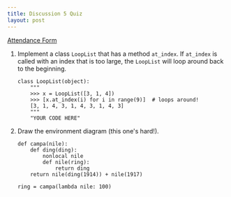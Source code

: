 ```yaml
---
title: Discussion 5 Quiz
layout: post
---
```


[Attendance Form](http://goo.gl/forms/fTH71IvqJj)

1. Implement a class `LoopList` that has a method `at_index`. If `at_index` is
called with an index that is too large, the `LoopList` will loop around back
to the beginning.

    ```python3
    class LoopList(object):
        """
        >>> x = LoopList([3, 1, 4])
        >>> [x.at_index(i) for i in range(9)]  # loops around!
        [3, 1, 4, 3, 1, 4, 3, 1, 4, 3]
        """
        "YOUR CODE HERE"
    ```

2. Draw the environment diagram (this one's hard!).

    ```python3
    def campa(nile):
        def ding(ding):
            nonlocal nile
            def nile(ring):
                return ding
        return nile(ding(1914)) + nile(1917)
    
    ring = campa(lambda nile: 100)
    ```
